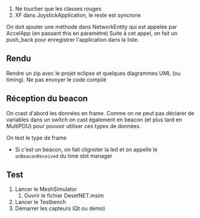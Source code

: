 1) Ne toucher que les classes rouges
2) XF dans JoystickApplication, le reste est syncrone




On doit ajouter une méthode dans NetworkEntity qui est appelée par AccelApp (en passant this en paramètre)
Suite à cet appel, on fait un push_back pour enregistrer l'application dans la liste.



## Rendu
Rendre un zip avec le projet eclipse et quelques diagrammes UML (ou timing). Ne pas envoyer le code compilé




## Réception du beacon
On crast d'abord les données en frame. Comme on ne peut pas déclarer de variables dans un switch
on cast également en beacon (et plus tard en MultiPDU) pour pouvoir utiliser ces types de données.

On test le type de frame
- Si c'est un beacon, on fait clignoter la led et on appelle le ``onBeaconReceived`` du time slot manager



## Test
1) Lancer le MeshSimulator
   1) Ouvrir le fichier DesetNET.msim
2) Lancer le Testbench
3) Démarrer les capteurs (Qt ou demo)